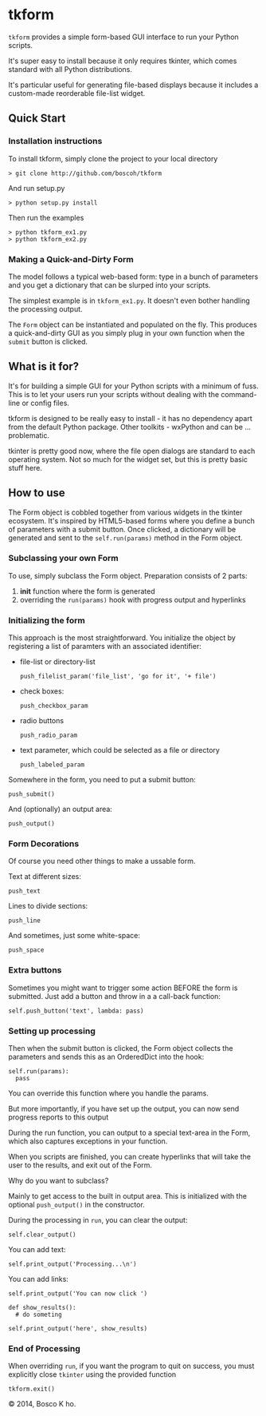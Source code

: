 

# tkform

`tkform` provides a simple form-based GUI interface to run your Python scripts.

It's super easy to install because it only requires tkinter, which comes standard with all Python distributions.

It's particular useful for generating file-based displays because it includes a custom-made reorderable file-list widget.

## Quick Start

### Installation instructions

To install tkform, simply clone the project to your local directory

    > git clone http://github.com/boscoh/tkform

And run setup.py

    > python setup.py install

Then run the examples

    > python tkform_ex1.py
    > python tkform_ex2.py

### Making a Quick-and-Dirty Form

The model follows a typical web-based form: type in a bunch of parameters and you get a dictionary that can be slurped into your scripts.

The simplest example is in `tkform_ex1.py`. It doesn't even bother handling the processing output.

The `Form` object can be instantiated and populated on the fly. This produces a quick-and-dirty GUI as you simply plug in your own function when the `submit` button is clicked.

## What is it for?

It's for building a simple GUI for your Python scripts with a minimum of fuss. This is to let your users run your scripts without dealing with the command-line or config files.

tkform is designed to be really easy to install - it has no dependency apart from the default Python package. Other toolkits - wxPython and can be ... problematic.

tkinter is pretty good now, where the file open dialogs are standard to each operating system. Not so much for the widget set, but this is pretty basic stuff here.


## How to use

The Form object is cobbled together from various widgets in the tkinter ecosystem. It's inspired by HTML5-based forms where you define a bunch of parameters with a submit button. Once clicked, a dictionary will be generated and sent to the `self.run(params)` method in the Form object.

### Subclassing your own Form

To use, simply subclass the Form object. Preparation consists of 2 parts:

1. __init__ function where the form is generated
2. overriding the `run(params)` hook with progress output and hyperlinks

### Initializing the form

This approach is the most straightforward. You initialize the object by registering a list of paramters with an associated identifier:

- file-list or directory-list

    `push_filelist_param('file_list', 'go for it', '+ file')`

- check boxes:

    `push_checkbox_param`

- radio buttons

    `push_radio_param`

- text parameter, which could be selected as a file or directory

    `push_labeled_param`

Somewhere in the form, you need to put a submit button:

    push_submit()

And (optionally) an output area:

    push_output()

### Form Decorations

Of course you need other things to make a ussable form.

Text at different sizes:

    push_text

Lines to divide sections:

    push_line

And sometimes, just some white-space:

    push_space


### Extra buttons

Sometimes you might want to trigger some action BEFORE the form is submitted. Just add a button and throw in a a call-back function:

    self.push_button('text', lambda: pass)

### Setting up processing

Then when the submit button is clicked, the Form object collects the parameters and sends this as an OrderedDict into the hook:

    self.run(params):
      pass

You can override this function where you handle the params.

But more importantly, if you have set up the output, you can now send progress reports to this output



During the run function, you can output to a special text-area in the Form, which also captures exceptions in your function.

When you scripts are finished, you can create hyperlinks that will take the user to the results, and exit out of the Form.

Why do you want to subclass? 

Mainly to get access to the built in output area. This is initialized with the optional `push_output()` in the constructor.

During the processing in `run`, you can clear the output:

    self.clear_output()

You can add text:

    self.print_output('Processing...\n')

You can add links:

    self.print_output('You can now click ')

    def show_results():
      # do someting

    self.print_output('here', show_results)


### End of Processing

When overriding `run`, if you want the program to quit on success, you must explicitly close `tkinter` using the provided function

    tkform.exit()

&copy; 2014, Bosco K ho.

